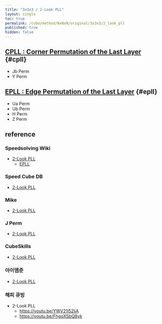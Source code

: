 ```yaml
---
title: "3x3x3 / 2-Look PLL"
layout: single
toc: true
permalink: /cube/method/NxNxN/original/3x3x3/2_look_pll
published: true
hidden: false
---
```


<head>
  <base target="_blank">
</head>



## [CPLL : Corner Permutation of the Last Layer](/cube/method/NxNxN/original/3x3x3/2_look_pll/cpll) {#cpll}

- Jb Perm
- Y Perm



## [EPLL : Edge Permutation of the Last Layer](/cube/method/NxNxN/original/3x3x3/2_look_pll/epll) {#epll}

- Ua Perm
- Ub Perm
- H Perm
- Z Perm



## reference

### Speedsolving Wiki

- [2-Look PLL](https://www.speedsolving.com/wiki/index.php/2-Look_PLL)
  - [EPLL](https://www.speedsolving.com/wiki/index.php/EPLL)

### Speed Cube DB

- [2-Look PLL](https://speedcubedb.com/a/3x3/2LookPLL)

### Mike

- [2-Look PLL](https://logiqx.github.io/cubing-algs/html/2lpll.html)

### J Perm

- [2-Look PLL](https://jperm.net/algs/2lookpll)

### CubeSkills

- [2-Look PLL](https://www.cubeskills.com/tutorials/4-look-last-layer/2-look-pll)

### 아이엠준

- [2-Look PLL](https://youtu.be/HVIEiMsfFk0)

### 해피 큐빙

- 2-Look PLL
  - <https://youtu.be/YWV21l52liA>
  - <https://youtu.be/FhgoXSbQ8yk>
